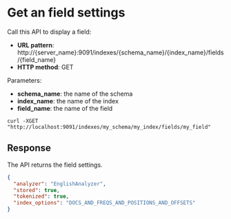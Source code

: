 # Get an field settings

Call this API to display a field:

* **URL pattern**: http://{server_name}:9091/indexes/{schema_name}/{index_name}/fields/{field_name}
* **HTTP method**: GET

Parameters:

* **schema_name**: the name of the schema
* **index_name**: the name of the index
* **field_name**: the name of the field

```shell
curl -XGET "http://localhost:9091/indexes/my_schema/my_index/fields/my_field"
```

## Response

The API returns the field settings.

```json
{
  "analyzer": "EnglishAnalyzer",
  "stored": true,
  "tokenized": true,
  "index_options": "DOCS_AND_FREQS_AND_POSITIONS_AND_OFFSETS"
}
```